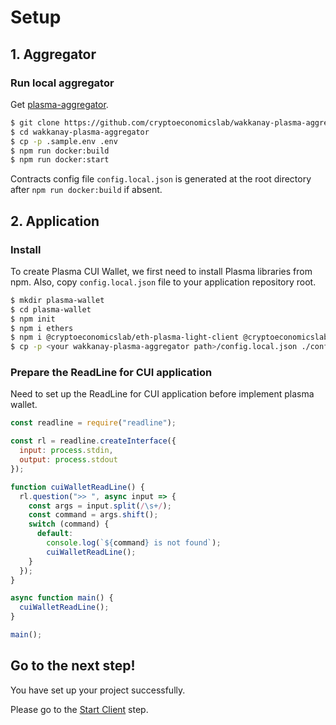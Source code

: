 # Setup

## 1. Aggregator

### Run local aggregator

Get [plasma-aggregator](https://github.com/cryptoeconomicslab/wakkanay-plasma-aggregator).

```bash
$ git clone https://github.com/cryptoeconomicslab/wakkanay-plasma-aggregator.git
$ cd wakkanay-plasma-aggregator
$ cp -p .sample.env .env
$ npm run docker:build
$ npm run docker:start
```

Contracts config file `config.local.json` is generated at the root directory after `npm run docker:build` if absent.

## 2. Application

### Install

To create Plasma CUI Wallet, we first need to install Plasma libraries from npm.
Also, copy `config.local.json` file to your application repository root.

```bash
$ mkdir plasma-wallet
$ cd plasma-wallet
$ npm init
$ npm i ethers
$ npm i @cryptoeconomicslab/eth-plasma-light-client @cryptoeconomicslab/primitives @cryptoeconomicslab/level-kvs
$ cp -p <your wakkanay-plasma-aggregator path>/config.local.json ./config.local.json
```

### Prepare the ReadLine for CUI application

Need to set up the ReadLine for CUI application before implement plasma wallet.

```javascript
const readline = require("readline");

const rl = readline.createInterface({
  input: process.stdin,
  output: process.stdout
});

function cuiWalletReadLine() {
  rl.question(">> ", async input => {
    const args = input.split(/\s+/);
    const command = args.shift();
    switch (command) {
      default:
        console.log(`${command} is not found`);
        cuiWalletReadLine();
    }
  });
}

async function main() {
  cuiWalletReadLine();
}

main();
```

## Go to the next step!

You have set up your project successfully.

Please go to the [Start Client](/tutorial/start-client.md) step.
